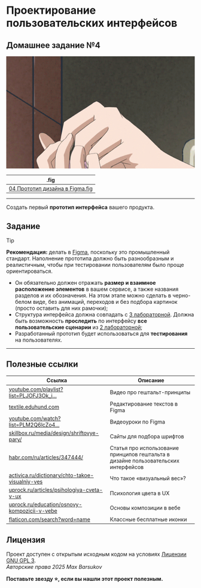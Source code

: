 # Проектирование пользовательских интерфейсов

## Домашнее задание №4

<img alt="lets-do-it" src="https://github.com/maxbarsukov/itmo/blob/master/.docs/lets-do-it.gif" height="300">

|.fig|
|---|
| [04 Прототип дизайна в Figma.fig](./04%20Прототип%20дизайна%20в%20Figma.fig) |

---

Создать первый **прототип интерфейса** вашего продукта.

## Задание

> [!TIP]
> **Рекомендация:** делать в [Figma](https://www.figma.com/), поскольку это промышленный стандарт. Наполнение прототипа должно быть разнообразным и реалистичным, чтобы при тестировании пользователям было проще ориентироваться.

- Он обязательно должен отражать **размер и взаимное расположение элементов** в вашем сервисе, а также названия разделов и их обозначения. На этом этапе можно сделать в черно-белом виде, без анимаций, переходов и без подбора картинок (просто оставить для них рамочки);
- Структура интерфейса должна совпадать с [3 лабораторной](../hw3/). Должна быть возможность **проследить** по интерфейсу **все пользовательские сценарии** из [2 лабораторной](../hw2/);
- Разработанный прототип будет использоваться для **тестирования** на пользователях.

---

## Полезные ссылки

| Ссылка | Описание |
| --- | --- |
| [youtube.com/playlist?list=PLJOFJ3Ok_i...](https://www.youtube.com/playlist?list=PLJOFJ3Ok_iduObD_9dHwiYp804oZwpHze) | Видео про гештальт-принципы |
| [textile.eduhund.com](https://textile.eduhund.com/) | Редактирование текстов в Figma |
| [youtube.com/watch?list=PLM2Q6lcZo4...](https://www.youtube.com/watch?list=PLM2Q6lcZo4MexclJrYxA0Is42qWBBuHpB) | Видеоуроки по Figma |
| [skillbox.ru/media/design/shriftovye-pary/](https://skillbox.ru/media/design/shriftovye-pary/) | Сайты для подбора шрифтов |
| [habr.com/ru/articles/347444/](https://habr.com/ru/companies/cloud4y/articles/347444/) | Статья про использование принципов гештальта в дизайне пользовательских интерфейсов |
| [activica.ru/dictionary/chto-takoe-visualniy-ves](https://activica.ru/dictionary/chto-takoe-visualniy-ves.html) | Что такое «визуальный вес»? |
| [uprock.ru/articles/psihologiya-cveta-v-ux](https://www.uprock.ru/articles/psihologiya-cveta-v-ux) | Психология цвета в UX |
| [uprock.ru/education/osnovy-kompozicii-v-vebe](https://www.uprock.ru/education/osnovy-kompozicii-v-vebe) | Основы композиции в вебе |
| [flaticon.com/search?word=name](https://www.flaticon.com/search?word=name) | Классные бесплатные иконки |

## Лицензия <a name="license"></a>

Проект доступен с открытым исходным кодом на условиях [Лицензии GNU GPL 3](https://opensource.org/license/gpl-3-0/). \
*Авторские права 2025 Max Barsukov*

**Поставьте звезду :star:, если вы нашли этот проект полезным.**
